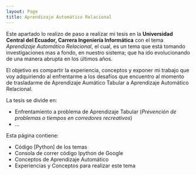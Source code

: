 ```yaml
---
layout: Page
title: Aprendizaje Automático Relacional
---
```


Este apartado lo realizo de paso a realizar mi tesis en la **Universidad Central del Ecuador, Carrera Ingeniería Informática** con el tema *Aprendizaje Automático Relacional*, el cual, es un tema que está tomando investigaciones mas a fondo, en nuestro sistema; que ha ido evolucionando de una manera abrupta en los últimos años.

El objetivo es compartir la experiencia, conceptos y exponer mi trabajo que voy adquiriendo al enfrentarme a los desafíos que encuentro al momento de trasladarme de Aprendizaje Aumático Tabular a Aprendizaje Automático Relacional.

La tesis se divide en:
-   Enfrentamiento a problema de Aprendizaje Tabular (*Prevención de problemas o tiempos en corredores recreativos*)
-   ...

Esta página contiene:
-   Código [Python] de los temas 
-   Consola de correr código Ipython de Google
-   Conceptos de Aprendizaje Automático
-   Experiencias y Conceptos para realizar este tema
   

